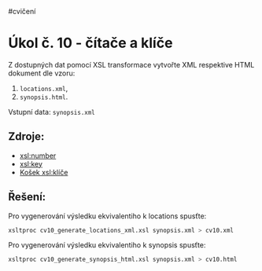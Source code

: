 #cvičení 
# Úkol č. 10 - čítače a klíče
Z dostupných dat pomocí XSL transformace vytvořte XML respektive HTML dokument dle vzoru:
1) `locations.xml`,
2) `synopsis.html`.

Vstupní data: `synopsis.xml`

## Zdroje:
- [xsl:number](https://www.w3schools.com/xml/ref_xsl_el_number.asp)
- [xsl:key](https://www.w3schools.com/xml/ref_xsl_el_key.asp)
- [Košek xsl:klíče](https://www.kosek.cz/xml/xslt/klice.html)

## Řešení:

Pro vygenerování výsledku ekvivalentiho k locations spusťte:
```bash
xsltproc cv10_generate_locations_xml.xsl synopsis.xml > cv10.xml
```

Pro vygenerování výsledku ekvivalentiho k synopsis spusťte:
```bash
xsltproc cv10_generate_synopsis_html.xsl synopsis.xml > cv10.html
```